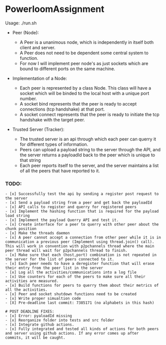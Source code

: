 # PowerloomAssignment
Usage: ./run.sh

- Peer (Node):
	- A Peer is a unanimous node, which is independently in itself both client and server.
	- A Peer does not need to be dependent some central system to function.
	- For now I will implement peer node's as just sockets which are bound to different ports on the 
	same machine.

- Implementation of a Node:
	- Each peer is represented by a class Node. This class will have a socket which will be binded to 
	the local host with a unique port number.
	- A socket bind represents that the peer is ready to accept connections (tcp handshake) at that port.
	- A socket connect represents that the peer is ready to initiate the tcp handshake with the target peer.

- Trusted Server (Tracker):
	- The trusted server is an api through which each peer can querry it for different types of information.
	- Peers can upload a payload string to the server through the API, and the server returns a payloadId back 
	to the peer which is unique to that string
	- Each peer reports itself to the server, and the server maintains a list of all the peers that have reported to it.

### TODO:
	- [x] Successfully test the api by sending a register post request to the server
	- [x] Send a payload string from a peer and get back the payloadId
	- [x] API calls to register and querry for registered peers
	- [x] Implement the hashing function that is required for the payload load string
	- [x] Implement the payload Querry API and test it.
	- [x] Create interface for a peer to querry with other peer about the chunk position
	- [x] Make the threads daemon
	- [x] A peer cannot accept a connection from other peer while it is in communication a previous peer (Implement using thread.join() call). This will work in convention with p2pchannels thread where the main peer thread will wait for p2pchannels thread to finish.
	- [x] Make sure that each (host,port) combination is not repeated in the server for the list of peers connected to it.
	- [x] Each peer needs to have a deregister function that will erase their entry from the peer list in the server
	- [x] Log all the activities/communications into a log file
	- [x] Use counters for each of the peers to make sure all their activities are measured.
	- [x] Build functions for peers to querry them about their metrics of all the activities.
	- [x] Peer and socket shutdown functions need to be created
	- [x] Write proper simualtion code
	- [X] Pre-deadline last commit: 7385171 (no alphabets in this hash)

	# POST DEADLINE FIXES:
	- [x] Error: pyaloadId missing
	- [x] Reorganize folder into tests and src folder
	- [x] Integrate github actions.
	- [x] Fully integrated and tested all kinds of actions for both peers and server using github actions. If any error comes up after 
	commits, it will be caught.

